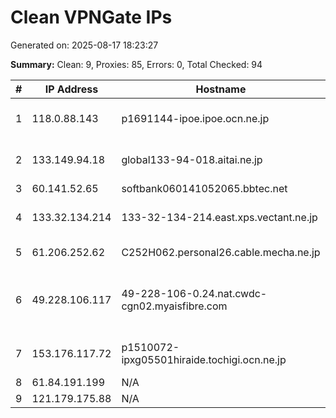 # Clean VPNGate IPs
Generated on: 2025-08-17 18:23:27

**Summary:** Clean: 9, Proxies: 85, Errors: 0, Total Checked: 94

| # | IP Address | Hostname | Type | Country | Provider |
|---|------------|----------|------|---------|----------|
| 1 | 118.0.88.143 | p1691144-ipoe.ipoe.ocn.ne.jp | Business | JP | NTT Communications Corporation |
| 2 | 133.149.94.18 | global133-94-018.aitai.ne.jp | Business | JP | Community Network Center Inc. |
| 3 | 60.141.52.65 | softbank060141052065.bbtec.net | Business | JP | SoftBank Corp. |
| 4 | 133.32.134.214 | 133-32-134-214.east.xps.vectant.ne.jp | Business | JP | ARTERIA Networks Corporation |
| 5 | 61.206.252.62 | C252H062.personal26.cable.mecha.ne.jp | Wireless | JP | Suzuka Cable Co.,Ltd |
| 6 | 49.228.106.117 | 49-228-106-0.24.nat.cwdc-cgn02.myaisfibre.com | Residential | TH | ADVANCED WIRELESS NETWORK COMPANY LIMITED |
| 7 | 153.176.117.72 | p1510072-ipxg05501hiraide.tochigi.ocn.ne.jp | Wireless | JP | NTT Communications Corporation |
| 8 | 61.84.191.199 | N/A | Business | KR | Korea Telecom |
| 9 | 121.179.175.88 | N/A | Business | KR | Korea Telecom |
